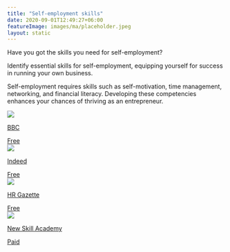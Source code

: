 ```yaml
---
title: "Self-employment skills"
date: 2020-09-01T12:49:27+06:00
featureImage: images/ma/placeholder.jpeg
layout: static
---
```


Have you got the skills you need for self-employment?

Identify essential skills for self-employment, equipping yourself for success in running your own business.

Self-employment requires skills such as self-motivation, time management, networking, and financial literacy. Developing these competencies enhances your chances of thriving as an entrepreneur.

<a class="ma-link" href="https://www.bbc.co.uk/teach/skillswise/self-employment/zj9hjhv"><div class="ma-card ma-card-Learning"><div class="ma-icon"><img src ="/images/Icon-check - learning - opacity.svg"/></div><div class="ma-name"><p>BBC</p></div><div class="ma-paid-text"><span>Free</span></div></div></a><a class="ma-link" href="https://uk.indeed.com/career-advice/cvs-cover-letters/self-employed-resume-skills"><div class="ma-card ma-card-Learning"><div class="ma-icon"><img src ="/images/Icon-check - learning - opacity.svg"/></div><div class="ma-name"><p>Indeed</p></div><div class="ma-paid-text"><span>Free</span></div></div></a><a class="ma-link" href="https://hr-gazette.com/basics-skills-needed-for-successful-self-employment/"><div class="ma-card ma-card-Learning"><div class="ma-icon"><img src ="/images/Icon-check - learning - opacity.svg"/></div><div class="ma-name"><p>HR Gazette</p></div><div class="ma-paid-text"><span>Free</span></div></div></a><a class="ma-link" href="https://www.awin1.com/cread.php?awinmid=31125&awinaffid=1198638&ued=https%3A%2F%2Fnewskillsacademy.co.uk%2F"><div class="ma-card ma-card-Learning"><div class="ma-icon"><img src ="/images/Icon-pound - learning - opacity.svg"/></div><div class="ma-name"><p>New Skill Academy</p></div><div class="ma-paid-text"><span>Paid</span></div></div></a>  

<br/><br/>






